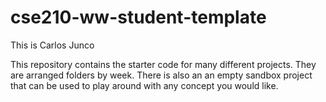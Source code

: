 # cse210-ww-student-template
This is Carlos Junco

This repository contains the starter code for many different projects. They are arranged folders by week. There is also an an empty sandbox project that can be used to play around with any concept you would like.
